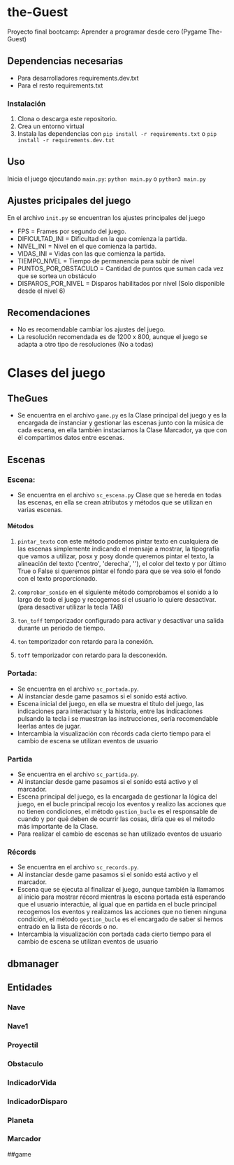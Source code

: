 # the-Guest
Proyecto final bootcamp: Aprender a programar desde cero (Pygame The-Guest)

## Dependencias necesarias
- Para desarrolladores requirements.dev.txt 
- Para el resto requirements.txt

### Instalación
1. Clona o descarga este repositorio.
2. Crea un entorno virtual
3. Instala las dependencias con `pip install -r requirements.txt` o `pip install -r requirements.dev.txt`

## Uso 
Inicia el juego ejecutando `main.py`: `python main.py` o `python3 main.py`

## Ajustes pricipales del juego
En el archivo `init.py` se encuentran los ajustes principales del juego
- FPS = Frames por segundo del juego.
- DIFICULTAD_INI = Dificultad en la que comienza la partida.
- NIVEL_INI = Nivel en el que comienza la partida.
- VIDAS_INI = Vidas con las que comienza la partida.
- TIEMPO_NIVEL = Tiempo de permanencia para subir de nivel
- PUNTOS_POR_OBSTACULO = Cantidad de puntos que suman cada vez que se sortea un obstáculo
- DISPAROS_POR_NIVEL = Disparos habilitados por nivel (Solo disponible desde el nivel 6)

## Recomendaciones
- No es recomendable cambiar los ajustes del juego.
- La resolución recomendada es de 1200 x 800, aunque el juego se adapta a otro tipo de resoluciones (No a todas)

# Clases del juego
## TheGues
- Se encuentra en el archivo `game.py` es la Clase principal del juego y es la encargada de instanciar y gestionar las escenas junto con la música de cada escena, en ella también instaciamos la Clase Marcador, ya que con él compartimos datos entre escenas.

## Escenas
### Escena:
- Se encuentra en el archivo `sc_escena.py` Clase que se hereda en todas las escenas, en ella se crean atributos y métodos que se utilizan en varias escenas.
#### Métodos
1. `pintar_texto` con este método podemos pintar texto en cualquiera de las escenas simplemente indicando el mensaje a mostrar, la tipografía que vamos a utilizar, posx y posy donde queremos pintar el texto, la alineación del texto ('centro', 'derecha', ''), el color del texto y por último True o False si queremos pintar el fondo para que se vea solo el fondo con el texto proporcionado.

2. `comprobar_sonido` en el siguiente método comprobamos el sonido a lo largo de todo el juego y recogemos si el usuario lo quiere desactivar.  (para desactivar utilizar la tecla TAB)

3. `ton_toff` temporizador configurado para activar y desactivar una salida durante un periodo de tiempo.

4. `ton` temporizador con retardo para la conexión.

5. `toff` temporizador con retardo para la desconexión.

### Portada:
- Se encuentra en el archivo `sc_portada.py`.
- Al instanciar desde game pasamos si el sonido está activo.
- Escena inicial del juego, en ella se muestra el título del juego, las indicaciones para interactuar y la historia, entre las indicaciones pulsando la tecla i se muestran las instrucciones, sería recomendable leerlas antes de jugar.
- Intercambia la visualización con récords cada cierto tiempo para el cambio de escena se utilizan eventos de usuario
        
### Partida
- Se encuentra en el archivo `sc_partida.py`.
- Al instanciar desde game pasamos si el sonido está activo y el marcador.
- Escena principal del juego, es la encargada de gestionar la lógica del juego, en el bucle principal recojo los eventos y realizo las acciones que no tienen condiciones, el método `gestion_bucle` es el responsable de cuando y por qué deben de ocurrir las cosas, diría que es el método más importante de la Clase.
- Para realizar el cambio de escenas se han utilizado eventos de usuario

### Récords
- Se encuentra en el archivo `sc_records.py`.
- Al instanciar desde game pasamos si el sonido está activo y el marcador.
- Escena que se ejecuta al finalizar el juego, aunque también la llamamos al inicio para mostrar récord mientras la escena portada está esperando que el usuario interactúe, al igual que en partida en el bucle principal recogemos los eventos y realizamos las acciones que no tienen ninguna condición, el método `gestion_bucle` es el encargado de saber si hemos entrado en la lista de récords o no.
- Intercambia la visualización con portada cada cierto tiempo para el cambio de escena se utilizan eventos de usuario

## dbmanager
## Entidades
### Nave
### Nave1
### Proyectil
### Obstaculo
### IndicadorVida
### IndicadorDisparo
### Planeta
### Marcador
##game


